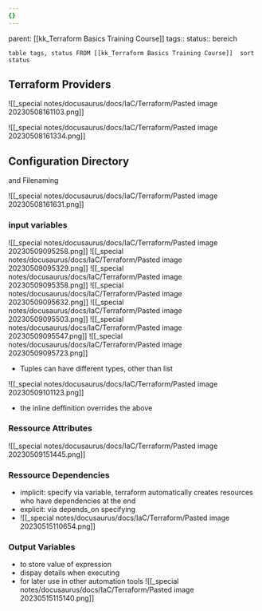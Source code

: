 ```yaml
---
{}
---
```

parent: [[kk_Terraform Basics Training Course]]
tags::
status:: bereich
```dataview
table tags, status FROM [[kk_Terraform Basics Training Course]]  sort status
```
## Terraform Providers
![[_special notes/docusaurus/docs/IaC/Terraform/Pasted image 20230508161103.png]]

![[_special notes/docusaurus/docs/IaC/Terraform/Pasted image 20230508161334.png]]

## Configuration Directory
and Filenaming

 ![[_special notes/docusaurus/docs/IaC/Terraform/Pasted image 20230508161631.png]]

### input variables

![[_special notes/docusaurus/docs/IaC/Terraform/Pasted image 20230509095258.png]]
![[_special notes/docusaurus/docs/IaC/Terraform/Pasted image 20230509095329.png]]
![[_special notes/docusaurus/docs/IaC/Terraform/Pasted image 20230509095358.png]]
![[_special notes/docusaurus/docs/IaC/Terraform/Pasted image 20230509095632.png]]
![[_special notes/docusaurus/docs/IaC/Terraform/Pasted image 20230509095503.png]]
![[_special notes/docusaurus/docs/IaC/Terraform/Pasted image 20230509095547.png]]
![[_special notes/docusaurus/docs/IaC/Terraform/Pasted image 20230509095723.png]]
- Tuples can have different types, other than list

![[_special notes/docusaurus/docs/IaC/Terraform/Pasted image 20230509101123.png]]
- the inline deffinition overrides the above


### Ressource Attributes
![[_special notes/docusaurus/docs/IaC/Terraform/Pasted image 20230509151445.png]]

### Ressource Dependencies
- implicit: specify via variable, terraform automatically creates resources who have dependencies at the end
- explicit: via depends_on specifying 
- ![[_special notes/docusaurus/docs/IaC/Terraform/Pasted image 20230515110654.png]]

### Output Variables
- to store value of expression
- dispay details when executing
- for later use in other automation tools
![[_special notes/docusaurus/docs/IaC/Terraform/Pasted image 20230515115140.png]]



